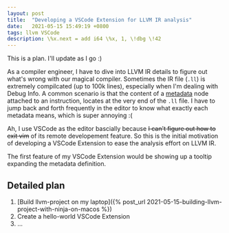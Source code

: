 ```yaml
---
layout: post
title:  "Developing a VSCode Extension for LLVM IR analysis"
date:   2021-05-15 15:49:19 +0800
tags: llvm VSCode
description: \%x.next = add i64 \%x, 1, \!dbg \!42
---
```

This is a plan. I'll update as I go :)

As a compiler engineer, I have to dive into LLVM IR details to figure out what's wrong with our magical compiler. Sometimes the IR file (`.ll`) is extremely compilcated (up to 100k lines), especially when I'm dealing with Debug Info. A common scenario is that the content of a [metadata] node attached to an instruction, locates at the very end of the `.ll` file. I have to jump back and forth frequently in the editor to know what exactly each metadata means, which is super annoying :(

Ah, I use VSCode as the editor bascially because <del>I can't figure out how to exit vim</del> of its remote developement feature. So this is the initial motivation of developing a VSCode Extension to ease the analysis effort on LLVM IR.

The first feature of my VSCode Extension would be showing up a tooltip expanding the metadata definition.

## Detailed plan

1. [Build llvm-project on my laptop]({% post_url 2021-05-15-building-llvm-project-with-ninja-on-macos %})
2. Create a hello-world VSCode Extension
3. ...

[metadata]: https://llvm.org/docs/LangRef.html#metadata
